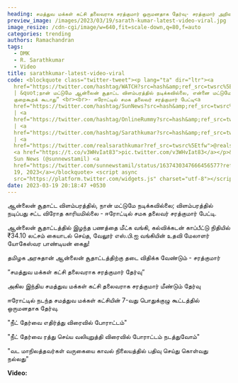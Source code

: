 ```yaml
---
heading: சமத்துவ மக்கள் கட்சி தலைவராக சரத்குமார் ஒருமனதாக தேர்வு- சரத்குமார் அறிவிப்பு.
preview_image: /images/2023/03/19/sarath-kumar-latest-video-viral.jpg
image_resize: /cdn-cgi/image/w=640,fit=scale-down,q=80,f=auto
categories: trending
authors: Ramachandran
tags:
  - DMK
  - R. Sarathkumar
  - Video
title: sarathkumar-latest-video-viral
code: <blockquote class="twitter-tweet"><p lang="ta" dir="ltr"><a
  href="https://twitter.com/hashtag/WATCH?src=hash&amp;ref_src=twsrc%5Etfw">#WATCH</a>
  | &quot;நான் மட்டுமே ஆன்லைன் சூதாட்ட விளம்பரத்தில் நடிக்கவில்லை, என்னை மட்டுமே
  குறைகூறக் கூடாது” <br><br>- ஈரோட்டில் சமக தலைவர் சரத்குமார் பேட்டி<a
  href="https://twitter.com/hashtag/SunNews?src=hash&amp;ref_src=twsrc%5Etfw">#SunNews</a>
  | <a
  href="https://twitter.com/hashtag/OnlineRummy?src=hash&amp;ref_src=twsrc%5Etfw">#OnlineRummy</a>
  | <a
  href="https://twitter.com/hashtag/Sarathkumar?src=hash&amp;ref_src=twsrc%5Etfw">#Sarathkumar</a>
  | <a
  href="https://twitter.com/realsarathkumar?ref_src=twsrc%5Etfw">@realsarathkumar</a>
  <a href="https://t.co/v3WHvIat83">pic.twitter.com/v3WHvIat83</a></p>&mdash;
  Sun News (@sunnewstamil) <a
  href="https://twitter.com/sunnewstamil/status/1637430347666456577?ref_src=twsrc%5Etfw">March
  19, 2023</a></blockquote> <script async
  src="https://platform.twitter.com/widgets.js" charset="utf-8"></script>
date: 2023-03-19 20:18:47 +0530
---
```

ஆன்லைன் சூதாட்ட விளம்பரத்தில், நான் மட்டுமே நடிக்கவில்லை; விளம்பரத்தில் நடிப்பது சட்ட விரோத காரியமில்லை - ஈரோட்டில் சமக தலைவர் சரத்குமார் பேட்டி. 

ஆன்லைன் சூதாட்டத்தில் இழந்த பணத்தை மீட்க வங்கி, கல்விக்கடன் காப்பீட்டு நிதியில் ₹34.10 லட்சம் கையாடல் செய்த, வேலூர் எஸ்.பி.ஐ வங்கியின் உதவி மேலாளர் யோகேஸ்வர பாண்டியன் கைது!

தமிழக அரசுதான் ஆன்லைன் சூதாட்டத்திற்கு தடை விதிக்க வேண்டும் - சரத்குமார்

“சமத்துவ மக்கள் கட்சி தலைவராக சரத்குமார் தேர்வு“

அகில இந்திய சமத்துவ மக்கள் கட்சி தலைவராக சரத்குமார் மீண்டும் தேர்வு

ஈரோட்டில் நடந்த சமத்துவ மக்கள் கட்சியின் 7-வது பொதுக்குழு கூட்டத்தில் ஒருமனதாக தேர்வு. 

"நீட் தேர்வை எதிர்த்து விரைவில் போராட்டம்"

"நீட் தேர்வை ரத்து செய்ய வலியுறுத்தி விரைவில் போராட்டம் நடத்துவோம்"

"வட மாநிலத்தவர்கள் வருகையை காவல் நிலையத்தில் பதிவு செய்து கொள்வது நல்லது" 

**V﻿ideo:**